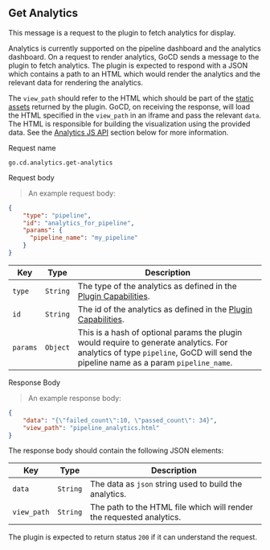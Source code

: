 ## Get Analytics

This message is a request to the plugin to fetch analytics for display.

Analytics is currently supported on the pipeline dashboard and the analytics dashboard. On a request to render analytics, GoCD sends a message to the plugin to fetch analytics. The plugin is expected to respond with a JSON which contains a path to an HTML which would render the analytics and the relevant data for rendering the analytics.

The `view_path` should refer to the HTML which should be part of the [static assets](#get-static-assets) returned by the plugin. GoCD, on receiving the response, will load the HTML specified in the `view_path` in an iframe and pass the relevant `data`. The HTML is responsible for building the visualization using the provided data. See the [Analytics JS API](#analytics-js-api) section below for more information.


<p class='request-name-heading'>Request name</p>

`go.cd.analytics.get-analytics`

<p class='request-body-heading'>Request body</p>

> An example request body:

```json
{
    "type": "pipeline",
    "id": "analytics_for_pipeline",
    "params": {
      "pipeline_name": "my_pipeline"
    }
}
```

<p class='attributes-table-follows'></p>

| Key            | Type     | Description                                                                                 |
|----------------|----------|---------------------------------------------------------------------------------------------|
| `type`         | `String` | The type of the analytics as defined in the [Plugin Capabilities](#get-plugin-capabilities).|
| `id`           | `String` | The id of the analytics as defined in the [Plugin Capabilities](#get-plugin-capabilities).  |
| `params`       | `Object` | This is a hash of optional params the plugin would require to generate analytics. For analytics of type `pipeline`, GoCD will send the pipeline name as a param `pipeline_name`. |


<p class='response-code-heading'>Response Body</p>

> An example response body:

```json
{
    "data": "{\"failed_count\":10, \"passed_count\": 34}",
    "view_path": "pipeline_analytics.html"
}
```

The response body should contain the following JSON elements:

<p class='attributes-table-follows'></p>

| Key         | Type     | Description                                                          |
|-------------|----------|----------------------------------------------------------------------|
| `data`      | `String` | The data as `json` string used to build the analytics.               |
| `view_path` | `String` | The path to the HTML file which will render the requested analytics. |


The plugin is expected to return status `200` if it can understand the request.
